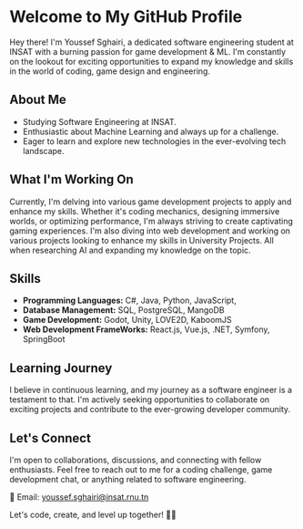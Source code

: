 # Welcome to My GitHub Profile 

Hey there! I'm Youssef Sghairi, a dedicated software engineering student at INSAT with a burning passion for game development & ML.  I'm constantly on the lookout for exciting opportunities to expand my knowledge and skills in the world of coding, game design and engineering.

##  About Me

-  Studying Software Engineering at INSAT.
-  Enthusiastic about Machine Learning and always up for a challenge.
-  Eager to learn and explore new technologies in the ever-evolving tech landscape.

##  What I'm Working On

Currently, I'm delving into various game development projects to apply and enhance my skills. Whether it's coding mechanics, designing immersive worlds, or optimizing performance, I'm always striving to create captivating gaming experiences.
I'm also diving into web development and working on various projects looking to enhance my skills in University Projects.
All when researching AI and expanding my knowledge on the topic.

##  Skills

- **Programming Languages:** C#, Java, Python, JavaScript, 
- **Database Management:** SQL, PostgreSQL, MangoDB
- **Game Development:** Godot, Unity, LOVE2D, KaboomJS
- **Web Development FrameWorks:** React.js, Vue.js, .NET, Symfony, SpringBoot 

##  Learning Journey

I believe in continuous learning, and my journey as a software engineer is a testament to that. I'm actively seeking opportunities to collaborate on exciting projects and contribute to the ever-growing developer community.

##  Let's Connect

I'm open to collaborations, discussions, and connecting with fellow enthusiasts. Feel free to reach out to me for a coding challenge, game development chat, or anything related to software engineering.

📧 Email: youssef.sghairi@insat.rnu.tn

Let's code, create, and level up together! 🚀✨
